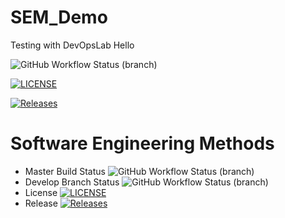 # SEM_Demo
Testing with DevOpsLab
Hello

![GitHub Workflow Status (branch)](https://img.shields.io/github/actions/workflow/status/40794444PhoneMyatKyaw/sem/main.yml?branch=master)

[![LICENSE](https://img.shields.io/github/license/40794444PhoneMyatKyaw/DevOpsLab.svg?style=flat-square)](https://github.com/40794444PhoneMyatKyaw/DevOpsLab/blob/master/LICENSE)

[![Releases](https://img.shields.io/github/release/40794444PhoneMyatKyaw/DevOpsLab/all.svg?style=flat-square)](https://github.com/40794444PhoneMyatKyaw/DevOpsLab/releases)

# Software Engineering Methods

* Master Build Status ![GitHub Workflow Status (branch)](https://img.shields.io/github/actions/workflow/status/40794444PhoneMyatKyaw/DevOpsLab/main.yml?branch=master)
* Develop Branch Status ![GitHub Workflow Status (branch)](https://img.shields.io/github/actions/workflow/status/40794444PhoneMyatKyaw/DevOpsLab/main.yml?branch=develop)
* License [![LICENSE](https://img.shields.io/github/license/40794444PhoneMyatKyaw/DevOpsLab.svg?style=flat-square)](https://github.com/40794444PhoneMyatKyaw/DevOpsLab/blob/master/LICENSE)
* Release [![Releases](https://img.shields.io/github/release/40794444PhoneMyatKyaw5/DevOpsLab/all.svg?style=flat-square)](https://github.com/40794444PhoneMyatKyaw/DevOpsLab/releases)
